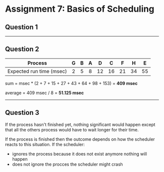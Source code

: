 # Assignment 7: Basics of Scheduling

## Question 1


---
## Question 2
|          Process         | G | B | A |  D |  C |  F |  H |  E |
|:------------------------:|:-:|:-:|:-:|:--:|:--:|:--:|:--:|:--:|
| Expected run time (msec) | 2 | 5 | 8 | 12 | 16 | 21 | 34 | 55 |

sum = msec * (2 + 7 + 15 + 27 + 43 + 64 + 98 + 153) = __409 msec__

average = 409 msec / 8 = __51.125 msec__

---
## Question 3
If the process hasn't finished yet, nothing significant would happen except that all the others process would have to wait longer for their time.

If the process is finished then the outcome depends on how the scheduler reacts to this situation. If the scheduler:
- ignores the process because it does not exist anymore nothing will happen
- does not ignore the procces the scheduler might crash
